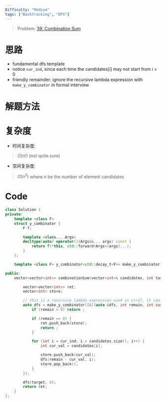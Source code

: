 ```yaml
---
Difficulty: "Medium"
tags: ["Backtracking", "DFS"]
---
```


> Problem: [39. Combination Sum](https://leetcode.com/problems/combination-sum/description/)

# 思路
- fundamental dfs template
- notice `cur_ind`, since each time the candidates[i] may not start from i = 0
- friendly remainder: ignore the recursive lambda expression with `make_y_combinator` in formal interview

# 解题方法
> 

# 复杂度
- 时间复杂度:
> $O(n!)$ (not quite sure)

- 空间复杂度:
> $O(n^2)$ where n be the number of element candidates
  
# Code
```c++
class Solution {
private:
    template <class F>
    struct y_combinator {
        F f; 

        template <class... Args>
        decltype(auto) operator()(Args&&... args) const {
            return f(*this, std::forward<Args>(args)...);
        }
    };

    template <class F> y_combinator<std::decay_t<F>> make_y_combinator(F&& f) { return {std::forward<F>(f)}; }

public:
    vector<vector<int>> combinationSum(vector<int>& candidates, int target) {

        vector<vector<int>> ret;
        vector<int> store;

        // this is a recursive lambda expression used in c++17, it can be written in several times. Or simply write recusion function outside the combinationSum function
        auto dfs = make_y_combinator([&](auto &dfs, int remain, int cur_ind) -> void {
            if (remain < 0) return ;

            if (remain == 0) {
                ret.push_back(store);
                return ;
            }

            for (int i = cur_ind; i < candidates.size(); i++) {
                int cur_val = candidates[i];

                store.push_back(cur_val);
                dfs(remain - cur_val, i);
                store.pop_back();
            }
        });

        dfs(target, 0);
        return ret;
    }
};
```